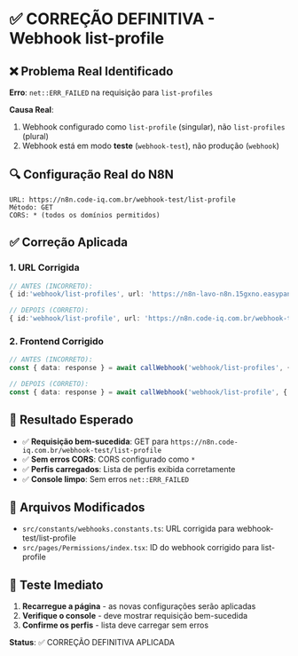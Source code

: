 # ✅ CORREÇÃO DEFINITIVA - Webhook list-profile

## ❌ Problema Real Identificado

**Erro**: `net::ERR_FAILED` na requisição para `list-profiles`

**Causa Real**: 
1. Webhook configurado como `list-profile` (singular), não `list-profiles` (plural)
2. Webhook está em modo **teste** (`webhook-test`), não produção (`webhook`)

## 🔍 Configuração Real do N8N

```
URL: https://n8n.code-iq.com.br/webhook-test/list-profile
Método: GET
CORS: * (todos os domínios permitidos)
```

## ✅ Correção Aplicada

### **1. URL Corrigida**
```typescript
// ANTES (INCORRETO):
{ id:'webhook/list-profiles', url: 'https://n8n-lavo-n8n.15gxno.easypanel.host/webhook/list-profiles' }

// DEPOIS (CORRETO):
{ id:'webhook/list-profile', url: 'https://n8n.code-iq.com.br/webhook-test/list-profile' }
```

### **2. Frontend Corrigido**
```typescript
// ANTES (INCORRETO):
const { data: response } = await callWebhook('webhook/list-profiles', { method: 'GET' })

// DEPOIS (CORRETO):
const { data: response } = await callWebhook('webhook/list-profile', { method: 'GET' })
```

## 🎯 Resultado Esperado

- ✅ **Requisição bem-sucedida**: GET para `https://n8n.code-iq.com.br/webhook-test/list-profile`
- ✅ **Sem erros CORS**: CORS configurado como `*`
- ✅ **Perfis carregados**: Lista de perfis exibida corretamente
- ✅ **Console limpo**: Sem erros `net::ERR_FAILED`

## 📁 Arquivos Modificados

- `src/constants/webhooks.constants.ts`: URL corrigida para webhook-test/list-profile
- `src/pages/Permissions/index.tsx`: ID do webhook corrigido para list-profile

## 🚀 Teste Imediato

1. **Recarregue a página** - as novas configurações serão aplicadas
2. **Verifique o console** - deve mostrar requisição bem-sucedida
3. **Confirme os perfis** - lista deve carregar sem erros

**Status**: ✅ CORREÇÃO DEFINITIVA APLICADA
